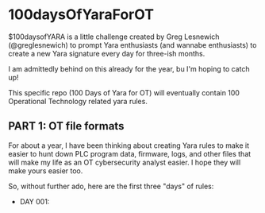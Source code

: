 # 100daysOfYaraForOT

$100daysofYARA is a little challenge created by Greg Lesnewich (@greglesnewich) to prompt
Yara enthusiasts (and wannabe enthusiasts) to create a new Yara signature every day for three-ish months.

I am admittedly behind on this already for the year, bu I'm hoping to catch up!

This specific repo (100 Days of Yara for OT) will eventually contain 100 Operational Technology related yara rules.

## PART 1: OT file formats

For about a year, I have been thinking about creating Yara rules to make it easier to
hunt down PLC program data, firmware, logs, and other files that will make my life
as an OT cybersecurity analyst easier.  I hope they will make yours easier too.

So, without further ado, here are the first three "days" of rules:

- DAY 001: 
